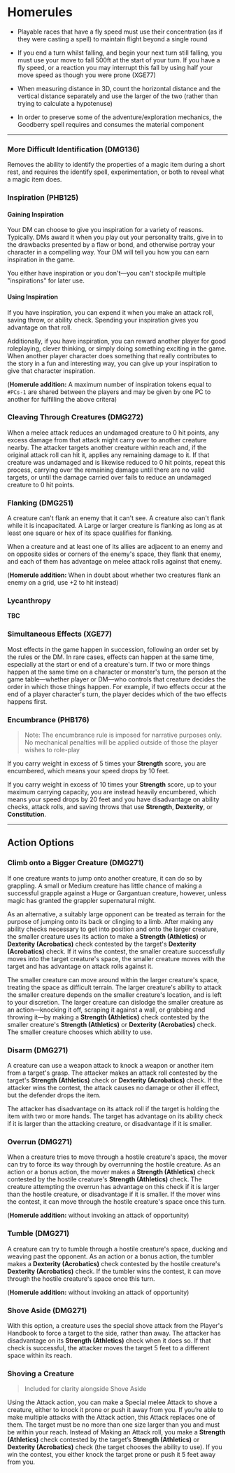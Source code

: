 # Homerules


- Playable races that have a fly speed must use their concentration (as if they were casting a spell) to maintain flight beyond a single round

- If you end a turn whilst falling, and begin your next turn still falling, you must use your move to fall 500ft at the start of your turn. If you have a fly speed, or a reaction you may interrupt this fall by using half your move speed as though you were prone (XGE77)

- When measuring distance in 3D, count the horizontal distance and the vertical distance separately and use the larger of the two (rather than trying to calculate a hypotenuse)

- In order to preserve some of the adventure/exploration mechanics, the Goodberry spell requires and consumes the material component

---

### More Difficult Identification (DMG136)

Removes the ability to identify the properties of a magic item during a short rest, and requires the identify spell, experimentation, or both to reveal what a magic item does.

### Inspiration (PHB125)

#### Gaining Inspiration

Your DM can choose to give you inspiration for a variety of reasons. Typically. DMs award it when you play out your personality traits, give in to the drawbacks presented by a flaw or bond, and otherwise portray your character in a compelling way. Your DM will tell you how you can earn inspiration in the game.

You either have inspiration or you don't—you can't stockpile multiple "inspirations" for later use.

#### Using Inspiration

If you have inspiration, you can expend it when you make an attack roll, saving throw, or ability check. Spending your inspiration gives you advantage on that roll.

Additionally, if you have inspiration, you can reward another player for good roleplaying, clever thinking, or simply doing something exciting in the game. When another player character does something that really contributes to the story in a fun and interesting way, you can give up your inspiration to give that character inspiration.

(**Homerule addition:** A maximum number of inspiration tokens equal to `#PCs-1` are shared between the players and may be given by one PC to another for fulfilling the above critera)

### Cleaving Through Creatures (DMG272)

When a melee attack reduces an undamaged creature to 0 hit points, any excess damage from that attack might carry over to another creature nearby. The attacker targets another creature within reach and, if the original attack roll can hit it, applies any remaining damage to it. If that creature was undamaged and is likewise reduced to 0 hit points, repeat this process, carrying over the remaining damage until there are no valid targets, or until the damage carried over fails to reduce an undamaged creature to 0 hit points.

### Flanking (DMG251)

A creature can't flank an enemy that it can't see. A creature also can't flank while it is incapacitated. A Large or larger creature is flanking as long as at least one square or hex of its space qualifies for flanking.

When a creature and at least one of its allies are adjacent to an enemy and on opposite sides or corners of the enemy's space, they flank that enemy, and each of them has advantage on melee attack rolls against that enemy.

(**Homerule addition:** When in doubt about whether two creatures flank an enemy on a grid, use +2 to hit instead)


### Lycanthropy 

**TBC**

### Simultaneous Effects (XGE77)

Most effects in the game happen in succession, following an order set by the rules or the DM. In rare cases, effects can happen at the same time, especially at the start or end of a creature's turn. If two or more things happen at the same time on a character or monster's turn, the person at the game table—whether player or DM—who controls that creature decides the order in which those things happen. For example, if two effects occur at the end of a player character's turn, the player decides which of the two effects happens first.

### Encumbrance (PHB176)

> Note: The encumbrance rule is imposed for narrative purposes only. No mechanical penalties will be applied outside of those the player wishes to role-play

If you carry weight in excess of 5 times your **Strength** score, you are encumbered, which means your speed drops by 10 feet.

If you carry weight in excess of 10 times your **Strength** score, up to your maximum carrying capacity, you are instead heavily encumbered, which means your speed drops by 20 feet and you have disadvantage on ability checks, attack rolls, and saving throws that use **Strength**, **Dexterity**, or **Constitution**.

---

## Action Options

### Climb onto a Bigger Creature (DMG271)

If one creature wants to jump onto another creature, it can do so by grappling. A small or Medium creature has little chance of making a successful grapple against a Huge or Gargantuan creature, however, unless magic has granted the grappler supernatural might.

As an alternative, a suitably large opponent can be treated as terrain for the purpose of jumping onto its back or clinging to a limb. After making any ability checks necessary to get into position and onto the larger creature, the smaller creature uses its action to make a **Strength (Athletics)** or **Dexterity (Acrobatics)** check contested by the target's **Dexterity (Acrobatics)** check. If it wins the contest, the smaller creature successfully moves into the target creature's space, the smaller creature moves with the target and has advantage on attack rolls against it.

The smaller creature can move around within the larger creature's space, treating the space as difficult terrain. The larger creature's ability to attack the smaller creature depends on the smaller creature's location, and is left to your discretion. The larger creature can dislodge the smaller creature as an action—knocking it off, scraping it against a wall, or grabbing and throwing it—by making a **Strength (Athletics)** check contested by the smaller creature's **Strength (Athletics)** or **Dexterity (Acrobatics)** check. The smaller creature chooses which ability to use.

### Disarm (DMG271)

A creature can use a weapon attack to knock a weapon or another item from a target's grasp. The attacker makes an attack roll contested by the target's **Strength (Athletics)** check or **Dexterity (Acrobatics)** check. If the attacker wins the contest, the attack causes no damage or other ill effect, but the defender drops the item.

The attacker has disadvantage on its attack roll if the target is holding the item with two or more hands. The target has advantage on its ability check if it is larger than the attacking creature, or disadvantage if it is smaller.

### Overrun (DMG271)

When a creature tries to move through a hostile creature's space, the mover can try to force its way through by overrunning the hostile creature. As an action or a bonus action, the mover makes a **Strength (Athletics)** check contested by the hostile creature's **Strength (Athletics)** check. The creature attempting the overrun has advantage on this check if it is larger than the hostile creature, or disadvantage if it is smaller. If the mover wins the contest, it can move through the hostile creature's space once this turn.

(**Homerule addition:** without invoking an attack of opportunity)

### Tumble (DMG271)

A creature can try to tumble through a hostile creature's space, ducking and weaving past the opponent. As an action or a bonus action, the tumbler makes a **Dexterity (Acrobatics)** check contested by the hostile creature's **Dexterity (Acrobatics)** check. If the tumbler wins the contest, it can move through the hostile creature's space once this turn.

(**Homerule addition:** without invoking an attack of opportunity)

### Shove Aside (DMG271)

With this option, a creature uses the special shove attack from the Player's Handbook to force a target to the side, rather than away. The attacker has disadvantage on its **Strength (Athletics)** check when it does so. If that check is successful, the attacker moves the target 5 feet to a different space within its reach.

### Shoving a Creature

> Included for clarity alongside Shove Aside

Using the Attack action, you can make a Special melee Attack to shove a creature, either to knock it prone or push it away from you. If you’re able to make multiple attacks with the Attack action, this Attack replaces one of them.
The target must be no more than one size larger than you and must be within your reach. Instead of Making an Attack roll, you make a **Strength (Athletics)** check contested by the target’s **Strength (Athletics)** or **Dexterity (Acrobatics)** check (the target chooses the ability to use). If you win the contest, you either knock the target prone or push it 5 feet away from you.


